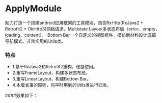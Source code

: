 # ApplyModule
助力打造一个搭建android应用框架的工具模块，包含RxHttp(RxJava2 + Retrofit2 + OkHttp3)网络请求、Multistate Layout多状态布局（error、empty、loading、content）、
Bottom Bar一个自定义的视图组件，模仿新材料设计底部导航模式、非常实用的Utils类。

 ### 特点
   * 1.基于RxJava2和Retrofit2重构，便捷使用。
   * 2.重写FrameLayout，构建多状态布局。
   * 3.重写LinearLayout，构建Bottom Bar。
   * 4.本着省事的原则，将平时用到的Utils类进行归类。
   
####效果如下：
